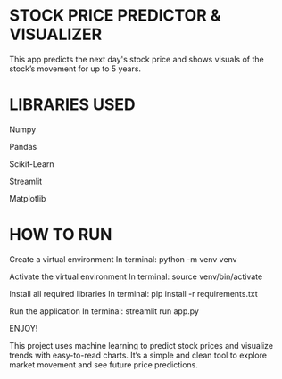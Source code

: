 # STOCK PRICE PREDICTOR & VISUALIZER

This app predicts the next day's stock price and shows visuals of the stock’s movement for up to 5 years.

# LIBRARIES USED

Numpy

Pandas

Scikit-Learn

Streamlit

Matplotlib

# HOW TO RUN

Create a virtual environment
In terminal:
python -m venv venv

Activate the virtual environment
In terminal:
source venv/bin/activate

Install all required libraries
In terminal:
pip install -r requirements.txt

Run the application
In terminal:
streamlit run app.py

ENJOY!

This project uses machine learning to predict stock prices and visualize trends with easy-to-read charts.
It’s a simple and clean tool to explore market movement and see future price predictions.

